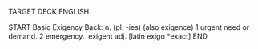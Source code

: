 TARGET DECK
ENGLISH

START
Basic
Exigency
Back: n. (pl. -ies) (also exigence) 1 urgent need or demand. 2 emergency.  exigent adj. [latin exigo *exact]
END
